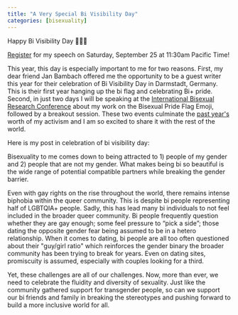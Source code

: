 ```yaml
---
title: "A Very Special Bi Visibility Day"
categories: [bisexuality]
---
```


Happy Bi Visibility Day 💖💜💙

[Register](https://events.zoom.us/e/view/uRODlDU3TW2PtXCi_QQN5A) for my speech on Saturday, September 25 at 11:30am Pacific Time!

This year, this day is especially important to me for two reasons. First, my dear friend Jan Bambach offered me the opportunity to be a guest writer this year for their celebration of Bi Visibility Day in Darmstadt, Germany. This is their first year hanging up the bi flag and celebrating Bi+ pride. Second, in just two days I will be speaking at the [International Bisexual Research Conference](https://www.bisexualresearch.com/conference) about my work on the Bisexual Pride Flag Emoji, followed by a breakout session. These two events culminate the [past year's](https://tannermarino.com/2020/bisexual-pride-flag-emoji-proposal/) worth of my activism and I am so excited to share it with the rest of the world.

Here is my post in celebration of bi visibility day:

Bisexuality to me comes down to being attracted to 1) people of my gender and 2) people that are not my gender. What makes being bi so beautiful is the wide range of potential compatible partners while breaking the gender barrier.

Even with gay rights on the rise throughout the world, there remains intense biphobia within the queer community. This is despite bi people representing half of LGBTQIA+ people. Sadly, this has lead many bi individuals to not feel included in the broader queer community. Bi people frequently question whether they are gay enough; some feel pressure to “pick a side”; those dating the opposite gender fear being assumed to be in a hetero relationship. When it comes to dating, bi people are all too often questioned about their "guy/girl ratio" which reinforces the gender binary the broader community has been trying to break for years. Even on dating sites, promiscuity is assumed, especially with couples looking for a third.

Yet, these challenges are all of our challenges. Now, more than ever, we need to celebrate the fluidity and diversity of sexuality. Just like the community gathered support for transgender people, so can we support our bi friends and family in breaking the stereotypes and pushing forward to build a more inclusive world for all.
